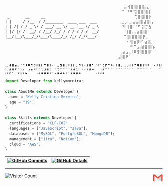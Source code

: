 
`````````````````````````````````````````````````````````````````````
          ⠀⠀                                        ⢠⡤⢺⣿⣿⣿⣿⣿⣶⣄
                                                    ⠉⠀⠘⠛⠉⣽⣿⣿⣿⣿⡇
 _       __     __                                        ⢉⣿⣿⣿⣿⡗
| |     / /__  / /________  ____ ___  ___          ⢀⣀⡀⢀⣀⣤⣤⣽⣿⣼⣿⢇⡄
| | /| / / _ \/ / ___/ __ \/ __ `__ \/ _ \          ⠙⠗⢸⣿⠁⠈⠋⢨⣏⡉⣳
| |/ |/ /  __/ / /__/ /_/ / / / / / /  __/            ⢸⣿⡄⢠⣴⣿⣿⣿
|__/|__/\___/_/\___/\____/_/ /_/ /_/\___/            ⠉⣻⣿⣿⣿⣿⣿⡟⡀
                                                 ⠀⠀⠀⠀⠐⠘⣿⣶⡿⠟⠁⣴⣿⣄
                                                 ⠀⠀⠀⠀⠀⠘⠛⠉⣠⣴⣾⣿⣿⣿⡦
                                                 ⠀⠀⢀⣴⣠⣄⠸⠿⣻⣿⣿⣿⣿⠏
                                                 ⠀⣠⣿⣿⠟⠁                  
`````````````````````````````````````````````````````````````````````

⡤⢺⣿⣶⣄⠉⠘⠛⠉⣽⣿⡇⢉⣿⡗⢀⣤⣽⣿⣼⣿⢇⡄⠙⠗⢸⣿⠁⠈⠋⢨⣏⡉⣳⢸⣿⡄⢠⣴⣿⠉⣻⣿⣿⡟⡀⠐⠘⣿⣶⡿⠟⠁⣴⣿⣄⠘⠛⠉⣠⣴⣾⣿⡦⢀⣴⣠⣄⡤⢺⣿⣶⣄⠉⠘⠛⠉⢀⣤⣽

```js
import Developer from kellymoreira;

class AboutMe extends Developer {
  name = "Kelly Cristina Moreira";
  age = "19";
}

class Skills extends Developer {
  certifications = "CLF-C02"
  languages = ["JavaScript", "Java"];
  databases = ["MySQL", "PostgreSQL", "MongoDB"];
  management = ["Jira", "Notion"];
  cloud = "AWS";
}

```


 | [![GitHub Commits](http://github-profile-summary-cards.vercel.app/api/cards/productive-time?username=kellymoreira&theme=calm&utcOffset=-3)](https://github.com/vn7n24fzkq/github-profile-summary-cards) | [![GitHub Details](http://github-profile-summary-cards.vercel.app/api/cards/profile-details?username=kellymoreira&theme=calm)](https://github.com/vn7n24fzkq/github-profile-summary-cards) |  
 | ----------- | ----------- |

----


<a href="mailto:kelly.moreira0510@proton.me">
  <img align="right" alt="Gmail" width="30px" src="archives/gmail.png" />
</a>
<!--
<a href="https://www.linkedin.com/in/kelly-cristina-moreira/">
  <img align="right" alt="LinkedIn" width="25px" src="archives/linkedin.png" />
</a>
<a href="https://www.instagram.com/kellycrmo">
  <img align="right" alt="Instagram" width="30px" src="archives/instagram.png" />
</a>  -->



<p>
    <img src="https://profile-counter.glitch.me/{kellymoreira}/count.svg" alt="Visitor Count" />
  </p>
</div>
























<!--
<div align="center">
    <img src="./assignature.svg" alt="Kelly's Assignature" />

<img width="59%" height="195px" src ="https://github-readme-stats.vercel.app/api?username=kellymoreira&show_icons=true&count_private=true&hide=issues,contribs&hide_border=true&title_color=F1B4BB&icon_color=FAEF9B&text_color=FFFFFF&bg_color=132043">
<img width="39%" height="195px" src ="https://github-readme-stats.vercel.app/api/top-langs/?username=kellymoreira&layout=compact&hide_border=true&title_color=F1B4BB&text_color=FFFFFF&bg_color=132043">

[![Ashutosh's github activity graph](https://github-readme-activity-graph.vercel.app/graph?username=kellymoreira&bg_color=132043&color=F1B4BB&line=F1B4BB&point=FFFFFF&area=true&hide_border=true)](https://github.com/ashutosh00710/github-readme-activity-graph)

<img src="https://streak-stats.demolab.com?user=kellymoreira&hide_border=true&ring=F1B4BB&fire=F1B4BB&currStreakNum=FFFFFF&sideNums=FFFFFF&currStreakLabel=F1B4BB&background=132043&dates=FFFFFF&stroke=FFFFFF&border=FFFFFF&excludeDaysLabel=F1B4BB&sideLabels=F1B4BB" alt="GitHub Streak">

<br>

[![LinkedIn](https://img.shields.io/badge/LinkedIn-0077B5?style=for-the-badge&logo=linkedin&logoColor=white)](https://www.linkedin.com/in/kelly-cristina-moreira/)
[![Instagram](https://img.shields.io/badge/Instagram-E4405F?style=for-the-badge&logo=instagram&logoColor=white)](https://www.instagram.com/kellycrmo/)
[![Gmail](https://img.shields.io/badge/Gmail-D14836?style=for-the-badge&logo=gmail&logoColor=white)](mailto:kelly.moreira0510@gmail.com)

  <p>
    <img src="https://profile-counter.glitch.me/{kellymoreira}/count.svg" alt="Visitor Count" />
  </p>
</div>
-->

